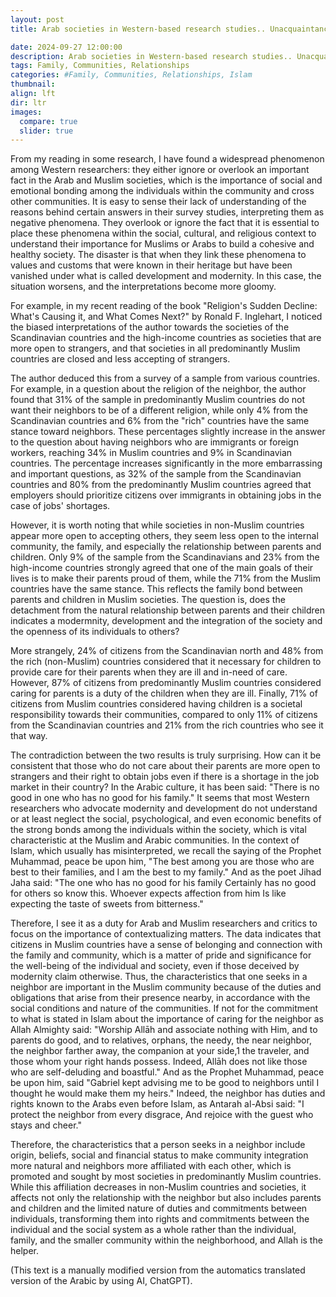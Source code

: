 ```yaml
---
layout: post
title: Arab societies in Western-based research studies.. Unacquaintance or Disregarding?

date: 2024-09-27 12:00:00
description: Arab societies in Western-based research studies.. Unacquaintance or Disregarding?
tags: Family, Communities, Relationships
categories: #Family, Communities, Relationships, Islam
thumbnail:
align: lft
dir: ltr
images:
  compare: true
  slider: true
---
```


From my reading in some research, I have found a widespread phenomenon among Western researchers: they either ignore or overlook an important fact in the Arab and Muslim societies, which is the importance of social and emotional bonding among the individuals within the community and cross other communities. It is easy to sense their lack of understanding of the reasons behind certain answers in their survey studies, interpreting them as negative phenomena. They overlook or ignore the fact that it is essential to place these phenomena within the social, cultural, and religious context to understand their importance for Muslims or Arabs to build a cohesive and healthy society. The disaster is that when they link these phenomena to values and customs that were known in their heritage but have been vanished under what is called development and modernity. In this case, the situation worsens, and the interpretations become more gloomy.

For example, in my recent reading of the book "Religion's Sudden Decline: What's Causing it, and What Comes Next?" by Ronald F. Inglehart, I noticed the biased interpretations of the author towards the societies of the Scandinavian countries and the high-income countries as societies that are more open to strangers, and that societies in all predominantly Muslim countries are closed and less accepting of strangers.

The author deduced this from a survey of a sample from various countries. For example, in a question about the religion of the neighbor, the author found that 31% of the sample in predominantly Muslim countries do not want their neighbors to be of a different religion, while only 4% from the Scandinavian countries and 6% from the "rich" countries have the same stance toward neighbors. These percentages slightly increase in the answer to the question about having neighbors who are immigrants or foreign workers, reaching 34% in Muslim countries and 9% in Scandinavian countries. The percentage increases significantly in the more embarrassing and important questions, as 32% of the sample from the Scandinavian countries and 80% from the predominantly Muslim countries agreed that employers should prioritize citizens over immigrants in obtaining jobs in the case of jobs' shortages.

However, it is worth noting that while societies in non-Muslim countries appear more open to accepting others, they seem less open to the internal community, the family, and especially the relationship between parents and children. Only 9% of the sample from the Scandinavians and 23% from the high-income countries strongly agreed that one of the main goals of their lives is to make their parents proud of them, while the 71% from the Muslim countries have the same stance. This reflects the family bond between parents and children in Muslim societies. The question is, does the detachment from the natural relationship between parents and their children indicates a modermnity, development and the integration of the society and the openness of its individuals to others?

More strangely, 24% of citizens from the Scandinavian north and 48% from the rich (non-Muslim) countries considered that it necessary for children to provide care for their parents when they are ill and in-need of care. However, 87% of citizens from predominantly Muslim countries considered caring for parents is a duty of the children when they are ill. Finally, 71% of citizens from Muslim countries considered having children is a societal responsibility towards their communities, compared to only 11% of citizens from the Scandinavian countries and 21% from the rich countries who see it that way.

The contradiction between the two results is truly surprising. How can it be consistent that those who do not care about their parents are more open to strangers and their right to obtain jobs even if there is a shortage in the job market in their country? In the Arabic culture, it has been said: "There is no good in one who has no good for his family." It seems that most Western researchers who advocate modernity and development do not understand or at least neglect the social, psychological, and even economic benefits of the strong bonds among the individuals within the society, which is vital characteristic at the Muslim and Arabic communities. In the context of Islam, which usually has misinterpreted, we recall the saying of the Prophet Muhammad, peace be upon him, "The best among you are those who are best to their families, and I am the best to my family." And as the poet Jihad Jaha said: 
"The one who has no good for his family
Certainly has no good for others 
so know this. Whoever expects affection from him
Is like expecting the taste of sweets from bitterness."

Therefore, I see it as a duty for Arab and Muslim researchers and critics to focus on the importance of contextualizing matters. The data indicates that citizens in Muslim countries have a sense of belonging and connection with the family and community, which is a matter of pride and significance for the well-being of the individual and society, even if those deceived by modernity claim otherwise. Thus, the characteristics that one seeks in a neighbor are important in the Muslim community because of the duties and obligations that arise from their presence nearby, in accordance with the social conditions and nature of the communities. If not for the commitment to what is stated in Islam about the importance of caring for the neighbor as Allah Almighty said: "Worship Allāh and associate nothing with Him, and to parents do good, and to relatives, orphans, the needy, the near neighbor, the neighbor farther away, the companion at your side,1 the traveler, and those whom your right hands possess. Indeed, Allāh does not like those who are self-deluding and boastful." And as the Prophet Muhammad, peace be upon him, said "Gabriel kept advising me to be good to neighbors until I thought he would make them my heirs." Indeed, the neighbor has duties and rights known to the Arabs even before Islam, as Antarah al-Absi said: "I protect the neighbor from every disgrace, And rejoice with the guest who stays and cheer."

Therefore, the characteristics that a person seeks in a neighbor include origin, beliefs, social and financial status to make community integration more natural and neighbors more affiliated with each other, which is promoted and sought by most societies in predominantly Muslim countries. While this affiliation decreases in non-Muslim countries and societies, it affects not only the relationship with the neighbor but also includes parents and children and the limited nature of duties and commitments between individuals, transforming them into rights and commitments between the individual and the social system as a whole rather than the individual, family, and the smaller community within the neighborhood, and Allah is the helper.

(This text is a manually modified version from the automatics translated version of the Arabic by using AI, ChatGPT).